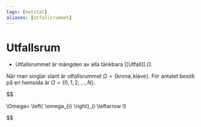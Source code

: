 ```yaml
---
tags: [matstat]
aliases: [utfallsrummet]
---
```

# Utfallsrum
- Utfallsrummet är mängden av alla tänkbara [[Utfall]] $\Omega$.

När man singlar slant är utfallsrummet $\Omega= \{\text{krona}, \text{klave}\}$. För antalet besök på en hemsida är $\Omega=\left\{ 0,1,2,\dots,N \right\}$.


$$

\Omega= \left\{ \omega_{i} \right\}_{i \leftarrow I}

$$